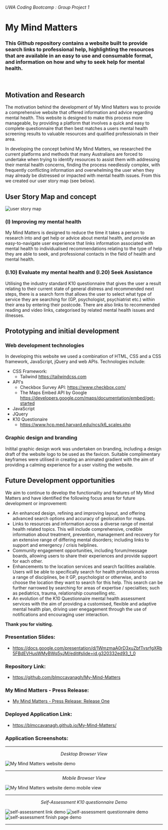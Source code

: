 *UWA Coding Bootcamp : Group Project 1*

# My Mind Matters

### This Github repository contains a website built to provide search links to professional help, highlighting the resources that are available in an easy to use and consumable format, and information on how and why to seek help for mental health.
<br>

## Motivation and Research

The motivation behind the development of My Mind Matters was to provide a comprehensive website that offered information and advice regarding mental health. This website is designed to make this process more manageable, by providing a platform that involves a quick and easy to complete questionnaire that then best matches a users mental health screening results to valuable resources and qualified professionals in their area.

In developing the concept behind My Mind Matters, we researched the current platforms and methods that many Australians are forced to undertake when trying to identify resources to assist them with addressing their mental health concerns, finding the process needlessly complex, with frequently conflicting information and overwhelming the user when they may already be distressed or impacted with mental health issues. From this we created our user story map (see below).

## User Story Map and concept

![user story map](./assets/README/mmm-user-story-map.png)

### **(I) Improving my mental health**

My Mind Matters is designed to reduce the time it takes a person to research into and get help or advice about mental health, and provide an easy-to-navigate user experience that links information associated with mental health to individualised recommendations relating to the type of help they are able to seek, and professional contacts in the field of health and mental health.

### **(I.10) Evaluate my mental health and (I.20) Seek Assistance**

Utilising the industry standard K10 questionnaire that gives the user a result relating to their current state of general distress and recommended next steps, there is a search form that allows the user to select what type of service they are searching for (GP, psychologist, psychiatrist etc.) within their area by entering their postcode. There are also links to recommended reading and video links, categorised by related mental health issues and illnesses.

##  Prototyping and initial development
### Web development technologies 
In developing this website we used a combination of HTML, CSS and a CSS framework, JavaScript, jQuery and web APIs. Technologies include:

* CSS Framework:
    * Tailwind https://tailwindcss.com
* API's
    * Checkbox Survey API: https://www.checkbox.com/
    * The Maps Embed API by Google https://developers.google.com/maps/documentation/embed/get-started
* JavaScript
* JQuery
* K10 Questionaire
    * https://www.hcp.med.harvard.edu/ncs/k6_scales.php

### Graphic design and branding
Initital graphic design work was undertaken on branding, including a design draft of the website logo to be used as the favicon. Suitable complimentary keyframes were utilised in creating an animated gradient with the aim of providing a calming experience for a user visiting the website. 

## Future Development opportunities

We aim to continue to develop the functionality and features of My Mind Matters and have identified the following focus areas for future development or improvement:
* An enhanced design, refining and improving layout, and offering advanced search options and accuracy of geolocation for maps. 
* Links to resources and information across a diverse range of mental health related topics. This will include comprehensive, credible information about treatment, prevention, management and recovery for an extensive range of differing mental disorders; including links to support and emergency / crisis helplines.
* Community engagement opportunities, including forum/message boards, allowing users to share their experiences and provide support for each other.
* Enhancements to the location services and search facilities available. Users will be able to specifically search for health professionals across a range of disciplines, be it GP, psychologist or otherwise, and to choose the location they want to search for this help. This search can be further narrowed by searching for areas of expertise / specialties; such as pediatrics, trauma, relationship counselling etc.
* An evolution of the K10 Questionnaire mental health assessment services with the aim of providing a customised, flexible and adaptive mental health plan, driving user enegagement through the use of notifications and encouraging user interaction.

**Thank you for visiting.**
### Presentation Slides:

* https://docs.google.com/presentation/d/1WmzmaA0rD3xuZbfTvsrfgXRb5FBdEVHusWMyBWq5yJM/edit#slide=id.g320332ed93_1_0


### Repository Link:

* https://github.com/blmccavanagh/My-Mind-Matters

### My Mind Matters - Press Release:

* <a href="./assets/README/mmm-press-release-r1.pdf" download="My Mind Matters - Press Release: Release One">My Mind Matters - Press Release: Release One</a>

### Deployed Application Link:

* https://blmccavanagh.github.io/My-Mind-Matters/

### Application Screenshots:

---

<div align="center">

*Desktop Browser View* 

</div>

![My Mind Matters website demo](./assets/README/mmm-webpage-screen-capture.jpg) 

---

<div align="center">

*Mobile Browser View*

</div>

![My Mind Matters website demo mobile view](./assets/README/mmm-mobile-device-view-screen-capture.png) 

---

<div align="center">

*Self-Assessment K10 questionnaire Demo*

</div>

![self-assessment link demo](./assets/README/mmm-click-here.gif)
![self-assessment questionnaire demo](./assets/README/mmm-k10.gif)
![self-assessment finish page demo](./assets/README/mmm-k10-finish.gif)

---